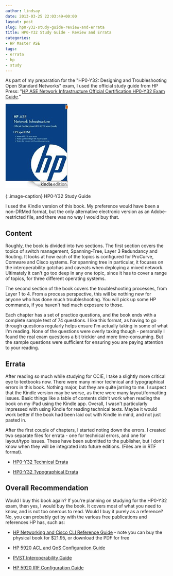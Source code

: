 ```yaml
---
author: lindsay
date: 2013-03-25 22:03:49+00:00
layout: post
slug: hp0-y32-study-guide-review-and-errata
title: HP0-Y32 Study Guide - Review and Errata
categories:
- HP Master ASE
tags:
- errata
- hp
- study
---
```


As part of my preparation for the "HP0-Y32: Designing and Troubleshooting Open Standard Networks" exam, I used the official study guide from HP Press: "[HP ASE Network Infrastructure Official Certification HP0-Y32 Exam Guide](https://h30590.www3.hp.com/product/HP+ASE+Network+Infrastructure+Official+Certification+HP0-Y32+Exam+Guide-Hardcover-864)."

[![HP0-Y32 Study Guide](/assets/2013/03/hp0-y32.png)](/assets/2013/03/hp0-y32.png)

{:.image-caption}
HP0-Y32 Study Guide

I used the Kindle version of this book. My preference would have been a non-DRMed format, but the only alternative electronic version as an Adobe-restricted file, and there was no way I would buy that.


## Content


Roughly, the book is divided into two sections. The first section covers the topics of switch management, Spanning-Tree, Layer 3 Redundancy and Routing. It looks at how each of the topics is configured for ProCurve, Comware and Cisco systems. For spanning tree in particular, it focuses on the interoperability gotchas and caveats when deploying a mixed network. Ultimately it can't go too deep in any one topic, since it has to cover a range of topics, for three different operating systems.

The second section of the book covers the troubleshooting processes, from Layer 1 to 4. From a process perspective, this will be nothing new for anyone who has done much troubleshooting. You will pick up some HP commands, if you haven't had much exposure to those.

Each chapter has a set of practice questions, and the book ends with a complete sample test of 74 questions. I like this format, as having to go through questions regularly helps ensure I'm actually taking in some of what I'm reading. None of the questions were overly taxing though - personally I found the real exam questions a bit trickier and more time-consuming. But the sample questions were sufficient for ensuring you are paying attention to your reading.


## Errata


After reading so much while studying for CCIE, I take a slightly more critical eye to textbooks now. There were many minor technical and typographical errors in this book. Nothing major, but they are quite jarring to me. I suspect that the Kindle version may be worse, as there were many layout/formatting issues. Basic things like a table of contents didn't work when reading the book on my iPad using the Kindle app. Overall, I wasn't particularly impressed with using Kindle for reading technical texts. Maybe it would work better if the book had been laid out with Kindle in mind, and not just pasted in.

After the first couple of chapters, I started noting down the errors. I created two separate files for errata - one for technical errors, and one for layout/typo issues. These have been submitted to the publisher, but I don't know when they will be integrated into future editions. (Files are in RTF format).




	
  * [HP0-Y32 Technical Errata](/assets/2013/03/HP0-Y32-Technical-Errata.rtf)

	
  * [HP0-Y32 Typographical Errata](/assets/2013/03/HP0-Y32-Typographical-Errata.rtf)




## Overall Recommendation


Would I buy this book again? If you're planning on studying for the HP0-Y32 exam, then yes, I would buy the book. It covers most of what you need to know, and is not too onerous to read. Would I buy it purely as a reference? No, you can probably get by with the various free publications and references HP has, such as:




	
  * [HP Networking and Cisco CLI Reference Guide](https://h30590.www3.hp.com/product/HP+Networking+and+Cisco+CLI+Reference+Guide+-+Version+2-Paperback-8409) - note you can buy the physical book for $21.95, or download the PDF for free

	
  * [HP 5920 ACL and QoS Configuration Guide](http://bizsupport1.austin.hp.com/bc/docs/support/SupportManual/c03187008/c03187008.pdf)

	
  * [PVST Interoperability Guide](http://h20195.www2.hp.com/V2/GetPDF.aspx/c03462287.pdf)

	
  * [HP 5920 IRF Configuration Guide](http://bizsupport1.austin.hp.com/bc/docs/support/SupportManual/c03187005/c03187005.pdf)



